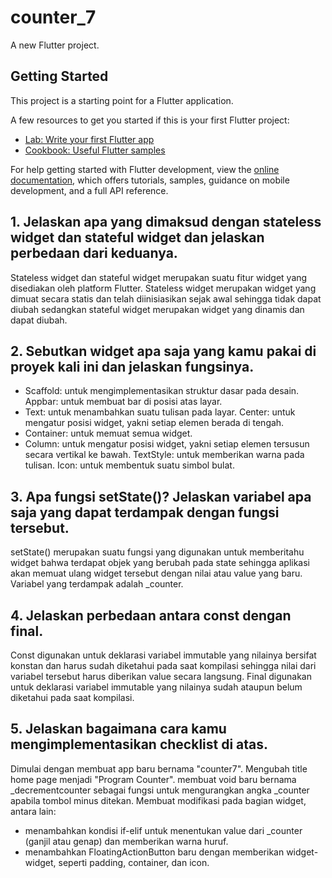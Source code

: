 # counter_7

A new Flutter project.

## Getting Started

This project is a starting point for a Flutter application.

A few resources to get you started if this is your first Flutter project:

- [Lab: Write your first Flutter app](https://docs.flutter.dev/get-started/codelab)
- [Cookbook: Useful Flutter samples](https://docs.flutter.dev/cookbook)

For help getting started with Flutter development, view the
[online documentation](https://docs.flutter.dev/), which offers tutorials,
samples, guidance on mobile development, and a full API reference.



## 1. Jelaskan apa yang dimaksud dengan stateless widget dan stateful widget dan jelaskan perbedaan dari keduanya.
Stateless widget dan stateful widget merupakan suatu fitur widget yang disediakan oleh platform Flutter. Stateless widget merupakan widget yang dimuat secara statis dan telah diinisiasikan sejak awal sehingga tidak dapat diubah sedangkan stateful widget merupakan widget yang dinamis dan dapat diubah.

## 2. Sebutkan widget apa saja yang kamu pakai di proyek kali ini dan jelaskan fungsinya.
 * Scaffold: untuk mengimplementasikan struktur dasar pada desain. Appbar: untuk membuat bar di posisi atas layar. 
 * Text: untuk menambahkan suatu tulisan pada layar. Center: untuk mengatur posisi widget, yakni setiap elemen berada di tengah. 
 * Container: untuk memuat semua widget. 
 * Column: untuk mengatur posisi widget, yakni setiap elemen tersusun secara vertikal ke bawah. TextStyle: untuk memberikan warna pada tulisan. Icon: untuk membentuk suatu simbol bulat.

## 3. Apa fungsi setState()? Jelaskan variabel apa saja yang dapat terdampak dengan fungsi tersebut.
setState() merupakan suatu fungsi yang digunakan untuk memberitahu widget bahwa terdapat objek yang berubah pada state sehingga aplikasi akan memuat ulang widget tersebut dengan nilai atau value yang baru. Variabel yang terdampak adalah _counter.

## 4. Jelaskan perbedaan antara const dengan final.
Const digunakan untuk deklarasi variabel immutable yang nilainya bersifat konstan dan harus sudah diketahui pada saat kompilasi sehingga nilai dari variabel tersebut harus diberikan value secara langsung. Final digunakan untuk deklarasi variabel immutable yang nilainya sudah ataupun belum diketahui pada saat kompilasi.

## 5. Jelaskan bagaimana cara kamu mengimplementasikan checklist di atas.
Dimulai dengan membuat app baru bernama "counter7". Mengubah title home page menjadi "Program Counter". membuat void baru bernama _decrementcounter sebagai fungsi untuk mengurangkan angka _counter apabila tombol minus ditekan. Membuat modifikasi pada bagian widget, antara lain:

* menambahkan kondisi if-elif untuk menentukan value dari _counter (ganjil atau genap) dan memberikan warna huruf.
* menambahkan FloatingActionButton baru dengan memberikan widget-widget, seperti padding, container, dan icon.